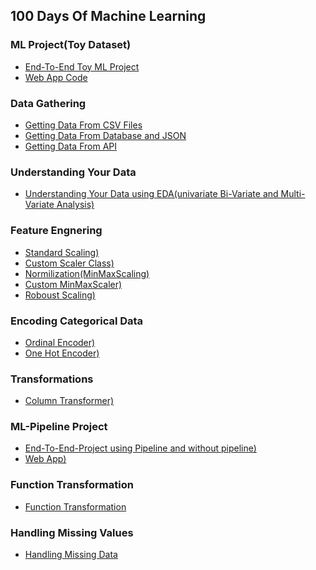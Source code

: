 ## 100 Days Of Machine Learning

### ML Project(Toy Dataset) 
- [End-To-End Toy ML Project](https://github.com/Sami606713/100_Days_Of_Machine_Learning/tree/main/End_To_End%20Toy%20ML%20Project(Day-13))
- [Web App Code](https://github.com/Sami606713/100_Days_Of_Machine_Learning/blob/main/End_To_End%20Toy%20ML%20Project(Day-13)/app.py)

### Data Gathering 
- [Getting Data From CSV Files](https://github.com/Sami606713/100_Days_Of_Machine_Learning/tree/main/DataGathering/Working%20With(csv))
- [Getting Data From Database and JSON](https://github.com/Sami606713/100_Days_Of_Machine_Learning/tree/main/DataGathering/working_with_json)
- [Getting Data From API](https://github.com/Sami606713/100_Days_Of_Machine_Learning/tree/main/DataGathering/Fetching_Data(API))
  
### Understanding Your Data 
- [Understanding Your Data using EDA(univariate Bi-Variate and Multi-Variate Analysis)](https://github.com/Sami606713/100_Days_Of_Machine_Learning/tree/main/Understanding%20Data)

### Feature Engnering 
- [Standard Scaling)](https://github.com/Sami606713/100_Days_Of_Machine_Learning/tree/main/Feature%20Engnering/FeatureTransformation/Standization)
- [Custom Scaler Class)](https://github.com/Sami606713/100_Days_Of_Machine_Learning/blob/main/Feature%20Engnering/FeatureTransformation/Standization/Custom_Standization.ipynb)
- [Normilization(MinMaxScaling)](https://github.com/Sami606713/100_Days_Of_Machine_Learning/tree/main/Feature%20Engnering/FeatureTransformation/Normilization)
- [Custom MinMaxScaler)](https://github.com/Sami606713/100_Days_Of_Machine_Learning/blob/main/Feature%20Engnering/FeatureTransformation/Normilization/Min_Max_Scaling.ipynb)
- [Roboust Scaling)](https://github.com/Sami606713/100_Days_Of_Machine_Learning/blob/main/Feature%20Engnering/FeatureTransformation/Normilization/Roboust%20Scaling.ipynb)

### Encoding Categorical Data
- [Ordinal Encoder)](https://github.com/Sami606713/100_Days_Of_Machine_Learning/blob/main/Encoding-Categorical-Data/Ordinal-Encoder.ipynb)
- [One Hot Encoder)](https://github.com/Sami606713/100_Days_Of_Machine_Learning/blob/main/Encoding-Categorical-Data/One-Hot-Encoder.ipynb)

### Transformations
- [Column Transformer)](https://github.com/Sami606713/100_Days_Of_Machine_Learning/tree/main/ColumnTransformer)

### ML-Pipeline Project
- [End-To-End-Project using Pipeline and without pipeline)](https://github.com/Sami606713/100_Days_Of_Machine_Learning/tree/main/ML-Pipelines)
- [Web App)](https://github.com/Sami606713/100_Days_Of_Machine_Learning/blob/main/ML-Pipelines/app.py)
  
### Function Transformation
- [Function Transformation](https://github.com/Sami606713/100_Days_Of_Machine_Learning/tree/main/Function-Transformer)

### Handling Missing Values
- [Handling Missing Data](https://github.com/Sami606713/100_Days_Of_Machine_Learning/tree/main/Handling-Missing-Values)
